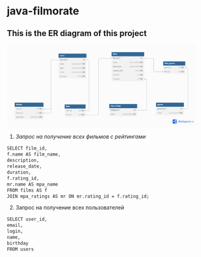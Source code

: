# java-filmorate
## This is the ER diagram of this project
![This is the ER diagram of this project](ERDiagram.png)
1. _Запрос на получение всех фильмов с рейтингами_
```` 
SELECT film_id,  
f.name AS film_name,  
description,  
release_date,  
duration,  
f.rating_id,  
mr.name AS mpa_name  
FROM films AS f  
JOIN mpa_ratings AS mr ON mr.rating_id = f.rating_id;
````
2. Запрос на получение всех пользователей  
````
SELECT user_id, 
email, 
login, 
name, 
birthday 
FROM users
````


